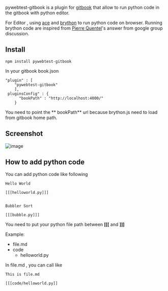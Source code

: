 pywebtest-gitbook is a plugin for [gitbook](http://www.gitbook.io) that allow to run python code in the gitbook with python editor. 

For Editor , using [ace](http://ace.c9.io) and [brython](www.brython.info) to run python code on browser. Running brython code are inspired from  [Pierre Quentel](https://groups.google.com/d/msg/brython/xLv55qq-L1s/mcwmI6-pEhcJ)'s answer from google group discussion.

## Install

```
npm install pywebtest-gitbook
```

In your gitbook book.json

```
"plugin" : [
	"pywebtest-gitbook"
	],
 pluginsConfig" : {
      "bookPath" : "http://localhost:4000/"
    }
```

You need to point the ** bookPath** url because brython.js need to load from gitbook home path.

## Screenshot

![image](https://i.cloudup.com/2Bbk19AXT9.png)

## How to add python code
You can add python code like following
```
Hello World

[[[helloworld.py]]]


Bubbler Sort

[[[bubble.py]]]
```

You need to put your python file path between **[[[** and **]]]**

Example:

- file.md
- code
	-  helloworld.py

In file.md , you can call like

```
This is file.md

[[[code/helloworld.py]]

```



